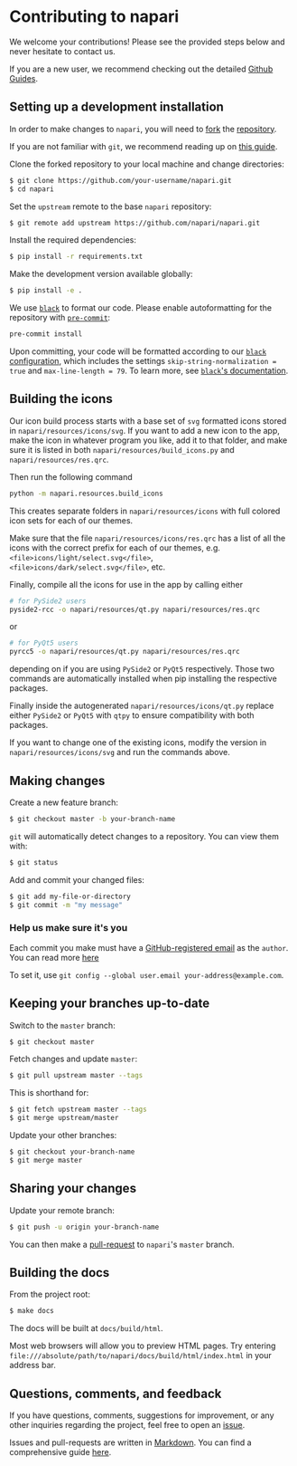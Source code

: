 # Contributing to napari

We welcome your contributions! Please see the provided steps below and never hesitate to contact us.

If you are a new user, we recommend checking out the detailed [Github Guides](https://guides.github.com).

## Setting up a development installation

In order to make changes to `napari`, you will need to [fork](https://guides.github.com/activities/forking/#fork) the
[repository](https://github.com/napari/napari).

If you are not familiar with `git`, we recommend reading up on [this guide](https://guides.github.com/introduction/git-handbook/#basic-git).

Clone the forked repository to your local machine and change directories:
```sh
$ git clone https://github.com/your-username/napari.git
$ cd napari
```

Set the `upstream` remote to the base `napari` repository:
```sh
$ git remote add upstream https://github.com/napari/napari.git
```

Install the required dependencies:
```sh
$ pip install -r requirements.txt
```

Make the development version available globally:
```sh
$ pip install -e .
```

We use [`black`](https://github.com/psf/black) to format our code.
Please enable autoformatting for the repository with
[`pre-commit`](https://pre-commit.com):
```sh
pre-commit install
```

Upon committing, your code will be formatted according to our [`black` configuration](pyproject.toml),
which includes the settings `skip-string-normalization = true` and `max-line-length = 79`.
To learn more, see [`black`'s documentation](https://black.readthedocs.io/en/stable/).

## Building the icons

Our icon build process starts with a base set of `svg` formatted icons stored in `napari/resources/icons/svg`. If you want to add a new icon to the app, make the icon in whatever program you like, add it to that folder, and make sure it is listed in both `napari/resources/build_icons.py` and `napari/resources/res.qrc`.

Then run the following command

```sh
python -m napari.resources.build_icons
```

This creates separate folders in `napari/resources/icons` with full colored icon sets for each of our themes.

Make sure that the file `napari/resources/icons/res.qrc` has a list of all the icons with the correct prefix for each of our themes, e.g. `<file>icons/light/select.svg</file>`, `<file>icons/dark/select.svg</file>`, etc.

Finally, compile all the icons for use in the app by calling either

```sh
# for PySide2 users
pyside2-rcc -o napari/resources/qt.py napari/resources/res.qrc
```

or

```sh
# for PyQt5 users
pyrcc5 -o napari/resources/qt.py napari/resources/res.qrc
```

depending on if you are using `PySide2` or `PyQt5` respectively. Those two commands are automatically installed when
pip installing the respective packages.

Finally inside the autogenerated `napari/resources/icons/qt.py` replace either `PySide2` or `PyQt5` with `qtpy` to ensure compatibility with both packages.

If you want to change one of the existing icons, modify the version in `napari/resources/icons/svg` and run the commands above.

## Making changes

Create a new feature branch:
```sh
$ git checkout master -b your-branch-name
```

`git` will automatically detect changes to a repository.
You can view them with:
```sh
$ git status
```

Add and commit your changed files:
```sh
$ git add my-file-or-directory
$ git commit -m "my message"
```

### Help us make sure it's you

Each commit you make must have a [GitHub-registered email](https://github.com/settings/emails)
as the `author`. You can read more [here](https://help.github.com/articles/about-commit-email-addresses/)

To set it, use `git config --global user.email your-address@example.com`.

## Keeping your branches up-to-date

Switch to the `master` branch:
```sh
$ git checkout master
```

Fetch changes and update `master`:
```sh
$ git pull upstream master --tags
```

This is shorthand for:
```sh
$ git fetch upstream master --tags
$ git merge upstream/master
```

Update your other branches:
```sh
$ git checkout your-branch-name
$ git merge master
```

## Sharing your changes

Update your remote branch:
```sh
$ git push -u origin your-branch-name
```

You can then make a [pull-request](https://guides.github.com/activities/forking/#making-a-pull-request) to `napari`'s `master` branch.

## Building the docs

From the project root:
```sh
$ make docs
```

The docs will be built at `docs/build/html`.

Most web browsers will allow you to preview HTML pages.
Try entering `file:///absolute/path/to/napari/docs/build/html/index.html` in your address bar.

## Questions, comments, and feedback

If you have questions, comments, suggestions for improvement, or any other inquiries
regarding the project, feel free to open an [issue](https://github.com/napari/napari/issues).

Issues and pull-requests are written in [Markdown](https://guides.github.com/features/mastering-markdown/#what). You can find a comprehensive guide [here](https://guides.github.com/features/mastering-markdown/#syntax).
